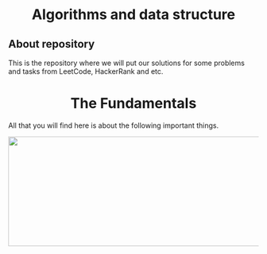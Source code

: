 <h1 align = "center"> Algorithms and data structure </h1>

## About repository
This is the repository where we will put our solutions for some problems and tasks from LeetCode, HackerRank and etc.


<h1 align = "center"> The Fundamentals </h1>

All that you will find here is about the following important things.

<p align="center">

  <img width="700" height="221" src="https://user-images.githubusercontent.com/45834270/76638012-04c28c00-654c-11ea-94bc-803cb8f59b40.png">

</p>
